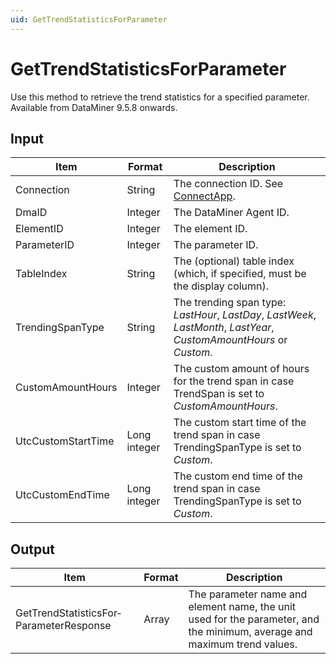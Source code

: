 ```yaml
---
uid: GetTrendStatisticsForParameter
---
```


# GetTrendStatisticsForParameter

Use this method to retrieve the trend statistics for a specified parameter. Available from DataMiner 9.5.8 onwards.

## Input

| Item | Format | Description |
|--|--|--|
| Connection | String | The connection ID. See [ConnectApp](xref:ConnectApp). |
| DmaID | Integer | The DataMiner Agent ID. |
| ElementID | Integer | The element ID. |
| ParameterID | Integer | The parameter ID. |
| TableIndex | String | The (optional) table index (which, if specified, must be the display column). |
| TrendingSpanType | String | The trending span type: *LastHour*, *LastDay*, *LastWeek*, *LastMonth*, *LastYear*, *CustomAmountHours* or *Custom*. |
| CustomAmountHours | Integer | The custom amount of hours for the trend span in case TrendSpan is set to *CustomAmountHours*. |
| UtcCustomStartTime | Long integer | The custom start time of the trend span in case TrendingSpanType is set to *Custom*. |
| UtcCustomEndTime | Long integer | The custom end time of the trend span in case TrendingSpanType is set to *Custom*. |

## Output

| Item | Format | Description |
|--|--|--|
| GetTrendStatisticsFor­ParameterResponse | Array | The parameter name and element name, the unit used for the parameter, and the minimum, average and maximum trend values. |

